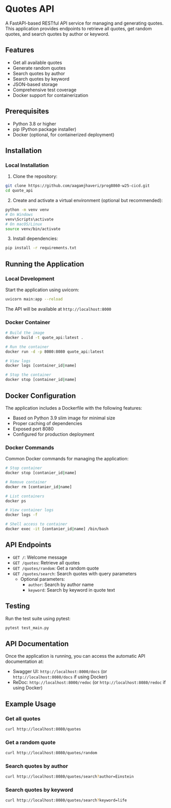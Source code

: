 # Quotes API

A FastAPI-based RESTful API service for managing and generating quotes. This application provides endpoints to retrieve all quotes, get random quotes, and search quotes by author or keyword.

## Features

- Get all available quotes
- Generate random quotes
- Search quotes by author
- Search quotes by keyword
- JSON-based storage
- Comprehensive test coverage
- Docker support for containerization

## Prerequisites

- Python 3.8 or higher
- pip (Python package installer)
- Docker (optional, for containerized deployment)

## Installation

### Local Installation

1. Clone the repository:
```bash
git clone https://github.com/aagamjhaveri/prog8860-w25-cicd.git
cd quote_api
```

2. Create and activate a virtual environment (optional but recommended):
```bash
python -m venv venv
# On Windows
venv\Scripts\activate
# On macOS/Linux
source venv/bin/activate
```

3. Install dependencies:
```bash
pip install -r requirements.txt
```

## Running the Application

### Local Development
Start the application using uvicorn:
```bash
uvicorn main:app --reload
```

The API will be available at `http://localhost:8000`

### Docker Container
```bash
# Build the image
docker build -t quote_api:latest .

# Run the container
docker run -d -p 8080:8080 quote_api:latest

# View logs
docker logs [container_id|name]

# Stop the container
docker stop [container_id|name]
```

## Docker Configuration

The application includes a Dockerfile with the following features:
- Based on Python 3.9 slim image for minimal size
- Proper caching of dependencies
- Exposed port 8080
- Configured for production deployment

### Docker Commands

Common Docker commands for managing the application:
```bash
# Stop container
docker stop [contanier_id|name]

# Remove container
docker rm [contanier_id|name]

# List containers
docker ps

# View container logs
docker logs -f 

# Shell access to container
docker exec -it [contanier_id|name] /bin/bash
```

## API Endpoints

- `GET /`: Welcome message
- `GET /quotes`: Retrieve all quotes
- `GET /quotes/random`: Get a random quote
- `GET /quotes/search`: Search quotes with query parameters
  - Optional parameters:
    - `author`: Search by author name
    - `keyword`: Search by keyword in quote text

## Testing

Run the test suite using pytest:
```bash
pytest test_main.py
```

## API Documentation

Once the application is running, you can access the automatic API documentation at:
- Swagger UI: `http://localhost:8000/docs` (or `http://localhost:8080/docs` if using Docker)
- ReDoc: `http://localhost:8000/redoc` (or `http://localhost:8080/redoc` if using Docker)

## Example Usage

### Get all quotes
```bash
curl http://localhost:8080/quotes
```

### Get a random quote
```bash
curl http://localhost:8080/quotes/random
```

### Search quotes by author
```bash
curl http://localhost:8080/quotes/search?author=Einstein
```


### Search quotes by keyword
```bash
curl http://localhost:8080/quotes/search?keyword=life
```

